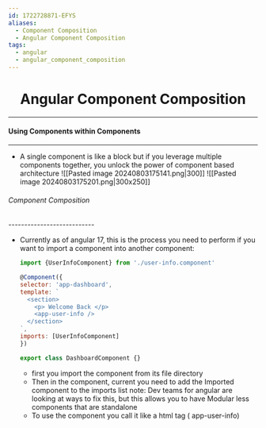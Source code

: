 ```yaml
---
id: 1722728871-EFYS
aliases:
  - Component Composition
  - Angular Component Composition
tags:
  - angular
  - angular_component_composition
---
```


<center>
<h1>Angular Component Composition</h1>
</center>

---
#### Using Components within Components
---

- A single component is like a block but if you leverage multiple components together,
  you unlock the power of component based architecture
    ![[Pasted image 20240803175141.png|300]]
    ![[Pasted image 20240803175201.png|300x250]]

###### Component Composition
\---------------------------

- Currently as of angular 17, this is the process you need to perform if you want to import a component
  into another component:

  ```javascript
  import {UserInfoComponent} from './user-info.component'

  @Component({
  selector: 'app-dashboard',
  template: `
    <section>
      <p> Welcome Back </p>
      <app-user-info />
    </section>
  `,
  imports: [UserInfoComponent]
  })

  export class DashboardComponent {}

  ```
  
	- first you import the component from its file directory
	- Then in the component, current you need to add the Imported component to the imports list note: Dev teams for angular are looking at ways to fix this, but this allows you to have Modular less components that are standalone
	- To use the component you call it like a html tag ( app-user-info)

